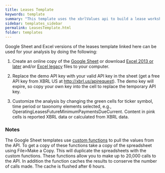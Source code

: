 ```yaml
---
title: Leases Template
keywords: template
summary: "This template uses the xbrlValues api to build a lease worksheet that calculates the adjustments to account for an operating lease in the same manner as a capitalized lease. The template shows how the lease payments and discount rates can be extracted from XBRL data."
sidebar: templates_sidebar
permalink: LeasesTemplate.html
folder: templates
---
```


Google Sheet and Excel versions of the leases template linked here can be used for your analysis by doing the following: 

1. Create an online copy of the <a href="https://docs.google.com/spreadsheets/d/1JA_Gx_Wu0FwNdKatRg-8Ru3gyW36eOr3o7OuUv_QQR4/edit?usp=sharing" target="_blank">Google Sheet</a> or download [Excel 2013 or later](https://github.com/xbrlus/data_analysis_toolkit/blob/master/templates/Leases.xlsx?raw=true) and/or [Excel legacy](https://github.com/xbrlus/data_analysis_toolkit/blob/master/templates/Leases.xlsm?raw=true) files to your computer. 

2. Replace the demo API key with your valid API key in the sheet (get a free API key from XBRL US at http://xbrl.us/apirequest). The demo key will expire, so copy your own key into the cell to replace the temporary API key.

3. Customize the analysis by changing the green cells for ticker symbol, time period or taxonomy elements selected, e.g., OperatingLeasesFutureMinimumPaymentsDueCurrent. Content in pink cells is reported XBRL data or calculated from XBRL data.

### Notes 
 The Google Sheet templates use [custom functions](gsheetFunctions) to pull the values from the API.  To get a copy of these functions take a copy of the spreadsheet using File>Make a Copy. This will duplicate the spreadsheets with  the custom functions.  These functions allow you to make up to 20,000 calls to the API.  In addition the function caches the results to conserve the number of calls made. The cache is flushed after 6 hours.